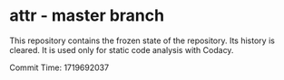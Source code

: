 # attr - master branch

This repository contains the frozen state of the repository.
Its history is cleared. It is used only for static code
analysis with Codacy.

Commit Time: 1719692037